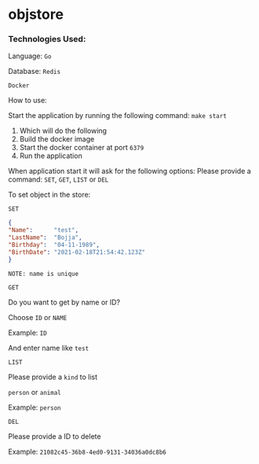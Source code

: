 # objstore

### Technologies Used:

Language: `Go`

Database: `Redis`

`Docker`

How to use:

Start the application by running the following command:
`make start`

1. Which will do the following
2. Build the docker image
3. Start the docker container at port `6379`
4. Run the application

When application start it will ask for the following options:
Please provide a command:  `SET`, `GET`, `LIST` or `DEL`

To set object in the store:

`SET`

``` JSON 
{
"Name":      "test",
"LastName":  "Bojja",
"Birthday":  "04-11-1989",
"BirthDate": "2021-02-18T21:54:42.123Z"
}
```

`NOTE: name is unique`

`GET`

Do you want to get by name or ID?

Choose `ID` or `NAME`

Example: `ID`

And enter name like `test` 

`LIST`

Please provide a `kind` to list

`person` or `animal`

Example: `person`

`DEL`

Please provide a ID to delete

Example: `21082c45-36b8-4ed0-9131-34036a0dc8b6`